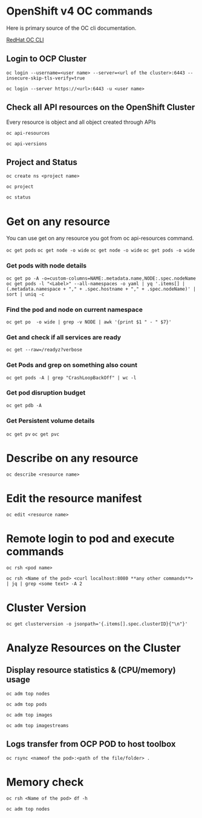 # OpenShift v4 OC commands 
Here is primary source of the OC cli documentation.

[RedHat OC CLI](https://docs.openshift.com/container-platform/4.12/cli_reference/index.html)

## Login to OCP Cluster
```oc login --username=<user name> --server=<url of the cluster>:6443 --insecure-skip-tls-verify=true```

```oc login --server https://<url>:6443 -u <user name>```

## Check all API resources on the OpenShift Cluster
Every resource is object and all object created through APIs

```oc api-resources```

```oc api-versions```

## Project and Status
```oc create ns <project name>```

```oc project```

```oc status```

# Get on any resource
You can use get on any resource you got from oc api-resources command.

```oc get pods```
```oc get node -o wide```
```oc get node -o wide```
```oc get pods -o wide```

### Get pods with node details
```oc get po -A -o=custom-columns=NAME:.metadata.name,NODE:.spec.nodeName```
```oc get pods -l "<Label>" --all-namespaces -o yaml | yq '.items[] | (.metadata.namespace + "," + .spec.hostname + "," + .spec.nodeName)' | sort | uniq -c```

### Find the pod and node on current namespace
```oc get po  -o wide | grep -v NODE | awk '{print $1 " - " $7}' ```

### Get and check if all services are ready
```oc get --raw=/readyz?verbose```

### Get Pods and grep on something also count
```oc get pods -A | grep "CrashLoopBackOff" | wc -l```

### Get pod disruption budget 
```oc get pdb -A```

### Get Persistent volume details
```oc get pv```
```oc get pvc```

# Describe on any resource
```oc describe <resource name>```

# Edit the resource manifest
```oc edit <resource name>```

# Remote login to pod and execute commands
```oc rsh <pod name> ```

```oc rsh <Name of the pod> <curl localhost:8080 **any other commands**> | jq | grep <some text> -A 2```

# Cluster Version
```oc get clusterversion -o jsonpath='{.items[].spec.clusterID}{"\n"}'```

# Analyze Resources on the Cluster
## Display resource statistics & (CPU/memory) usage
```oc adm top nodes```

```oc adm top pods```

```oc adm top images```

```oc adm top imagestreams```

## Logs transfer from OCP POD to host toolbox
```oc rsync <nameof the pod>:<path of the file/folder> .```

# Memory check
```oc rsh <Name of the pod> df -h```

```oc adm top nodes```









